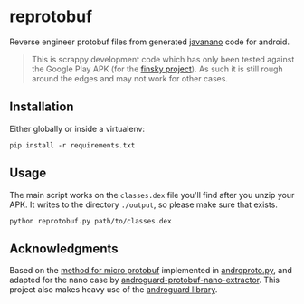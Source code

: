 # reprotobuf

Reverse engineer protobuf files from generated [javanano](https://github.com/google/protobuf/tree/master/javanano) code for android.

> This is scrappy development code which has only been tested against the
Google Play APK (for the [finsky
project](https://github.com/mmcloughlin/finsky)). As such it is still rough
around the edges and may not work for other cases.

## Installation

Either globally or inside a virtualenv:

```shell
pip install -r requirements.txt
```

## Usage

The main script works on the `classes.dex` file you'll find after you unzip
your APK. It writes to the directory `./output`, so please make sure that
exists.

```shell
python reprotobuf.py path/to/classes.dex
```

## Acknowledgments

Based on the [method for micro
protobuf](http://www.segmentationfault.fr/publications/reversing-google-play-and-micro-protobuf-applications/)
implemented in
[androproto.py](https://github.com/egirault/googleplay-api/blob/master/androguard/androproto.py),
and adapted for the nano case by
[androguard-protobuf-nano-extractor](https://github.com/bitpew/androguard-protobuf-nano-extractor).
This project also makes heavy use of the [androguard
library](https://github.com/androguard/androguard).
